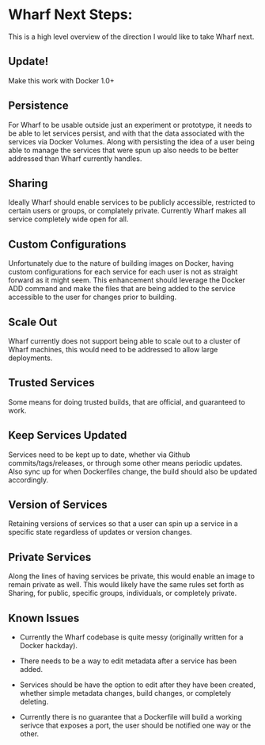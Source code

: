 # Wharf Next Steps:

This is a high level overview of the direction I would like to take Wharf next.

## Update!

Make this work with Docker 1.0+


## Persistence

For Wharf to be usable outside just an experiment or prototype, it needs to be able to let services persist, and with that the data associated with the services via Docker Volumes.  Along with persisting the idea of a user being able to manage the services that were spun up also needs to be better addressed than Wharf currently handles.


## Sharing

Ideally Wharf should enable services to be publicly accessible, restricted to certain users or groups, or complately private.  Currently Wharf makes all service completely wide open for all.


## Custom Configurations

Unfortunately due to the nature of building images on Docker, having custom configurations for each service for each user is not as straight forward as it might seem.  This enhancement should leverage the Docker ADD command and make the files that are being added to the service accessible to the user for changes prior to building.


## Scale Out

Wharf currently does not support being able to scale out to a cluster of Wharf machines, this would need to be addressed to allow large deployments.


## Trusted Services

Some means for doing trusted builds, that are official, and guaranteed to work.


## Keep Services Updated

Services need to be kept up to date, whether via Github commits/tags/releases, or through some other means periodic updates.  Also sync up for when Dockerfiles change, the build should also be updated accordingly.


## Version of Services

Retaining versions of services so that a user can spin up a service in a specific state regardless of updates or version changes.


## Private Services

Along the lines of having services be private, this would enable an image to remain private as well.  This would likely have the same rules set forth as Sharing, for public, specific groups, individuals, or completely private.


## Known Issues

* Currently the Wharf codebase is quite messy (originally written for a Docker hackday).

* There needs to be a way to edit metadata after a service has been added.

* Services should be have the option to edit after they have been created, whether simple metadata changes, build changes, or completely deleting.

* Currently there is no guarantee that a Dockerfile will build a working serivce that exposes a port, the user should be notified one way or the other.
